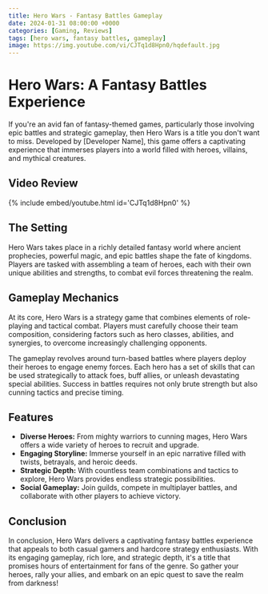 ```yaml
---
title: Hero Wars - Fantasy Battles Gameplay
date: 2024-01-31 08:00:00 +0000
categories: [Gaming, Reviews]
tags: [hero wars, fantasy battles, gameplay]
image: https://img.youtube.com/vi/CJTq1d8Hpn0/hqdefault.jpg
---
```


# Hero Wars: A Fantasy Battles Experience

If you're an avid fan of fantasy-themed games, particularly those involving epic battles and strategic gameplay, then Hero Wars is a title you don't want to miss. Developed by [Developer Name], this game offers a captivating experience that immerses players into a world filled with heroes, villains, and mythical creatures.

## Video Review

{% include embed/youtube.html id='CJTq1d8Hpn0' %}

## The Setting

Hero Wars takes place in a richly detailed fantasy world where ancient prophecies, powerful magic, and epic battles shape the fate of kingdoms. Players are tasked with assembling a team of heroes, each with their own unique abilities and strengths, to combat evil forces threatening the realm.

## Gameplay Mechanics

At its core, Hero Wars is a strategy game that combines elements of role-playing and tactical combat. Players must carefully choose their team composition, considering factors such as hero classes, abilities, and synergies, to overcome increasingly challenging opponents.

The gameplay revolves around turn-based battles where players deploy their heroes to engage enemy forces. Each hero has a set of skills that can be used strategically to attack foes, buff allies, or unleash devastating special abilities. Success in battles requires not only brute strength but also cunning tactics and precise timing.

## Features

- **Diverse Heroes:** From mighty warriors to cunning mages, Hero Wars offers a wide variety of heroes to recruit and upgrade.
- **Engaging Storyline:** Immerse yourself in an epic narrative filled with twists, betrayals, and heroic deeds.
- **Strategic Depth:** With countless team combinations and tactics to explore, Hero Wars provides endless strategic possibilities.
- **Social Gameplay:** Join guilds, compete in multiplayer battles, and collaborate with other players to achieve victory.

## Conclusion

In conclusion, Hero Wars delivers a captivating fantasy battles experience that appeals to both casual gamers and hardcore strategy enthusiasts. With its engaging gameplay, rich lore, and strategic depth, it's a title that promises hours of entertainment for fans of the genre. So gather your heroes, rally your allies, and embark on an epic quest to save the realm from darkness!
